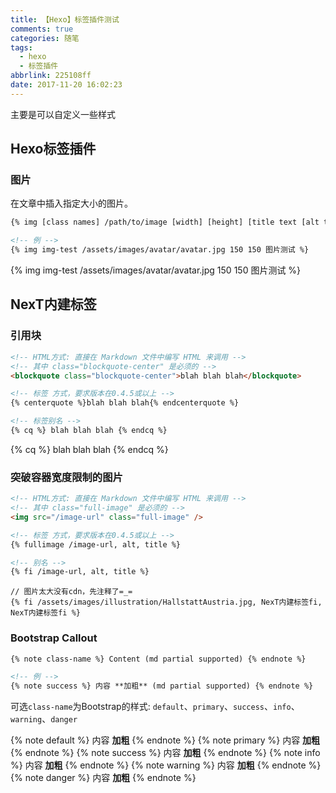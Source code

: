 ```yaml
---
title: 【Hexo】标签插件测试
comments: true
categories: 随笔
tags:
  - hexo
  - 标签插件
abbrlink: 225108ff
date: 2017-11-20 16:02:23
---
```


主要是可以自定义一些样式
## Hexo标签插件
### 图片

在文章中插入指定大小的图片。
```html
{% img [class names] /path/to/image [width] [height] [title text [alt text]] %}

<!-- 例 -->
{% img img-test /assets/images/avatar/avatar.jpg 150 150 图片测试 %}
```
{% img img-test /assets/images/avatar/avatar.jpg 150 150 图片测试 %}


## NexT内建标签
### 引用块
```html
<!-- HTML方式: 直接在 Markdown 文件中编写 HTML 来调用 -->
<!-- 其中 class="blockquote-center" 是必须的 -->
<blockquote class="blockquote-center">blah blah blah</blockquote>

<!-- 标签 方式，要求版本在0.4.5或以上 -->
{% centerquote %}blah blah blah{% endcenterquote %}

<!-- 标签别名 -->
{% cq %} blah blah blah {% endcq %}
```
{% cq %} blah blah blah {% endcq %}

### 突破容器宽度限制的图片
```html
<!-- HTML方式: 直接在 Markdown 文件中编写 HTML 来调用 -->
<!-- 其中 class="full-image" 是必须的 -->
<img src="/image-url" class="full-image" />

<!-- 标签 方式，要求版本在0.4.5或以上 -->
{% fullimage /image-url, alt, title %}

<!-- 别名 -->
{% fi /image-url, alt, title %}
```
```
// 图片太大没有cdn，先注释了=_=
{% fi /assets/images/illustration/HallstattAustria.jpg, NexT内建标签fi, NexT内建标签fi %}
```

### Bootstrap Callout
```html
{% note class-name %} Content (md partial supported) {% endnote %}

<!-- 例 -->
{% note success %} 内容 **加粗** (md partial supported) {% endnote %}
```
可选`class-name`为Bootstrap的样式:
`default`、`primary`、`success`、`info`、`warning`、`danger`

{% note default %} 内容 **加粗** {% endnote %}
{% note primary %} 内容 **加粗** {% endnote %}
{% note success %} 内容 **加粗** {% endnote %}
{% note info %} 内容 **加粗** {% endnote %}
{% note warning %} 内容 **加粗** {% endnote %}
{% note danger %} 内容 **加粗** {% endnote %}